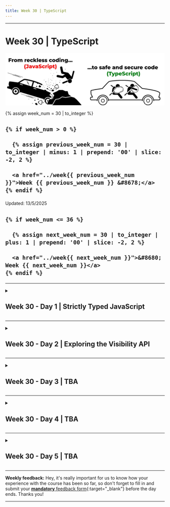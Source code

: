 ```yaml
---
title: Week 30 | TypeScript
---
```


<hr class="mb-0">

<h1 id="{{ Week 30-TypeScript | slugify }}">
  <span class="week-prefix">Week 30 |</span> TypeScript
</h1>

<img src="assets/TS01.jpg" />

<div class="week-controls">

  {% assign week_num = 30 | to_integer %}

  <h2 class="week-controls__previous_week">

    {% if week_num > 0 %}

      {% assign previous_week_num = 30 | to_integer | minus: 1 | prepend: '00' | slice: -2, 2 %}

      <a href="../week{{ previous_week_num }}">Week {{ previous_week_num }} &#8678;</a>
    {% endif %}

  </h2>

  <span>Updated: 13/5/2025</span>

  <h2 class="week-controls__next_week">

    {% if week_num <= 36 %}

      {% assign next_week_num = 30 | to_integer | plus: 1 | prepend: '00' | slice: -2, 2 %}

      <a href="../week{{ next_week_num }}">&#8680; Week {{ next_week_num }}</a>
    {% endif %}

  </h2>

</div>

---

<!-- Week 30 - Day 1 | Strictly Typed JavaScript -->
<details markdown="1">
  <summary>
    <h2>
      <span class="summary-day">Week 30 - Day 1</span> | Strictly Typed JavaScript</h2>
  </summary>

### Schedule

  - **Watch the lectures**
  - **Study the suggested material**
  - **Practice on the topics and share your questions**

### Study Plan

  Your instructor will share the video lectures with you. Here are the topics covered:

  - **Part 1:** Intro to TypeScript: High level overview
  - **Part 2:** Intro to TypeScript: Type Checking in JavaScript using JSDoc

  You can find the lecture code [here](){:target="_blank"}

  **Lecture Questions:**

  - *What options are available for contact forms?*  
    - (Especially ones that do not require a server and are free)  
    - Netlify + Contact form  
    - Just include your email (but make sure to obfuscate it to avoid spammers)  
      - Google: how to protect my email +static web site  
      - `<a href=”notme@mail.com”>Contact me</a>`  
        - JS: dynamically create the correct email address and append it to the `<a>`  
      - You can also open the visitors’ email client, containing your email address and a subject. [Google for that...](https://stackoverflow.com/questions/13231125/automatically-open-default-email-client-and-pre-populate-content){:target="_blank"}

  **References & Resources:**

  - **TypeScript**  
    - [TS is JS + Types + Cool features](https://serokell.io/files/0u/0ufu1q21.js-ts.jpg){:target="_blank"}  
    - [Official Website](https://www.typescriptlang.org/){:target="_blank"}  
    - [TypeScript Error Codes](https://typescript.tv/errors/){:target="_blank"}  
    - Enable TS check on plain JS  
      - 1) `// @ts-check` (comment/directive at the top of the file)  
      - 2) VSCode => Settings => Search for “implicitProjectConfig check js”  
        - Setting Code ID: `js/ts.implicitProjectConfig.checkJs`   
    - Disable TS check on next line: `// @ts-ignore`  
    - Checking in 3 levels:  
      - Enabling ts-check (semantic check) in JS  
      - Enabling ts-check + use [JSDoc](https://www.typescriptlang.org/docs/handbook/jsdoc-supported-types.html){:target="_blank"}  
  - [Emailjs](https://www.emailjs.com/){:target="_blank"}: Send Email Directly From Your Code. Free, no-server, 200 emails per-month limit

<!-- Summary -->

### Exercises

  - [**Explore JSDoc types**](https://www.typescriptlang.org/docs/handbook/jsdoc-supported-types.html){:target="_blank"} and use the [playground](https://www.typescriptlang.org/play/?filetype=js#code/PTAEAEBcGcFoGMAWBTeBrAUB4AqHFIBPAB2VAG9zQBDALlGkgCcBLAOwHMAaUAI3rYBXALa9kTUAF9JoHMAzwA9m0agAbtSYBOUAF4KNegBYATD36gARKctSsufFBJlKhhs3bc+AkWInTZeSUVSHVNAEYABj0DOisbc2MTKSA){:target="_blank"} to practice  
    - (Make sure that **Lang is set to JavaScript** in the TS Config)  
  - Code through: [Type safety in JavaScript with JSDoc and VSCode](https://github.com/in-tech-gration/type-safety-in-javascript){:target="_blank"}  
  - Read: [Type Safe JavaScript with JSDoc](https://medium.com/@trukrs/type-safe-javascript-with-jsdoc-7a2a63209b76){:target="_blank"}  
    - [https://www.stefanjudis.com/today-i-learned/vs-code-supports-jsdoc-powered-type-checking/](https://www.stefanjudis.com/today-i-learned/vs-code-supports-jsdoc-powered-type-checking/){:target="_blank"}  
  - **JSDoc Cheatsheet**: [https://devhints.io/jsdoc](https://devhints.io/jsdoc){:target="_blank"}  
  - **Enforce JSDoc Typing in one of your projects**  
  - **Research:** does `ts-check` run on inline `<script>` inside HTML?

  **IMPORTANT:** Make sure to complete all the tasks found in the **daily Progress Sheet** and update the sheet accordingly. Once you've updated the sheet, don't forget to `commit` and `push`. The progress draft sheet for this day is: **/user/week30/progress/progress.draft.w30.d01.csv**

  You should **NEVER** update the `draft` sheets directly, but rather work on a copy of them according to the instructions [found here](../week01/resources/PROGRESS-WORKFLOW.md).


<!-- Extra Resources -->

<!-- Sources and Attributions -->
  
</details>

<hr class="mt-1">

<!-- Week 30 - Day 2 | Exploring the Visibility API -->
<details markdown="1">
  <summary>
    <h2>
      <span class="summary-day">Week 30 - Day 2</span> | Exploring the Visibility API</h2>
  </summary>

### Schedule

  - **Study the suggested material**
  - **Practice on the topics and share your questions**

### Study Plan

  [Here's some code](){:target="_blank"} to study and practice today.

  - Tasks:
    - Read and understand what the code does
    - Test the code (press the play button and switch to another Tab to see how the app behaves differently)
    - Does this remind you of chat applications (like Slack) that provide some notification when the chat Tab is out of focus?
    - Learn more about the Visibility Web API
    - Enforce `ts-check` and apply as many `JSDoc` types as you can
    - Improve the code and add comments
    - Share your version and questions!
    - **Have fun and enjoy!** :smiley:

  - Some [amazing tips](https://twitter.com/wesbos/status/1790072655913050579){:target="_blank"} from Wes Bos for `<textarea>`'s. Completely mind-blowing CSS like `ex units`, `lh units` and more. Check it out!

<!-- Summary -->

<!-- Exercises -->

<!-- Extra Resources -->

<!-- Sources and Attributions -->
  
</details>

<hr class="mt-1">

<!-- Week 30 - Day 3 | TBA -->
<details markdown="1">
  <summary>
    <h2>
      <span class="summary-day">Week 30 - Day 3</span> | TBA</h2>
  </summary>

### Schedule

  - **Watch the lectures**
  - **Study the suggested material**
  - **Practice on the topics and share your questions**

### Study Plan

  Your instructor will share the video lectures with you. Here are the topics covered:

  - **Part 1:** 
  - **Part 2:**

  You can find the lecture code [here](){:target="_blank"}

  **Lecture Notes & Questions:**

  **References & Resources:**

<!-- Summary -->

<!-- Exercises -->

### Extra Resources

  ---



  _Photo by []()_


<!-- Sources and Attributions -->
  
</details>

<hr class="mt-1">

<!-- Week 30 - Day 4 | TBA -->
<details markdown="1">
  <summary>
    <h2>
      <span class="summary-day">Week 30 - Day 4</span> | TBA</h2>
  </summary>

### Schedule

  - **Study the suggested material**
  - **Practice on the topics and share your questions**

<!-- Study Plan -->

<!-- Summary -->

<!-- Exercises -->

<!-- Extra Resources -->

<!-- Sources and Attributions -->
  
</details>

<hr class="mt-1">

<!-- Week 30 - Day 5 | TBA -->
<details markdown="1">
  <summary>
    <h2>
      <span class="summary-day">Week 30 - Day 5</span> | TBA</h2>
  </summary>

### Schedule

  - **Watch the lectures**
  - **Study the suggested material**
  - **Practice on the topics and share your questions**

### Study Plan

  Your instructor will share the video lectures with you. Here are the topics covered:

  - **Part 1:** 
  - **Part 2:**

  You can find the lecture code [here](){:target="_blank"}

  **Lecture Notes & Questions:**

  **References & Resources:**

<!-- Summary -->

<!-- Exercises -->

### Extra Resources

  ---



  _Photo by []()_


<!-- Sources and Attributions -->
  
</details>


<hr class="mt-1">

**Weekly feedback:** Hey, it's really important for us to know how your experience with the course has been so far, so don't forget to fill in and submit your [**mandatory** feedback form](https://forms.gle/S6Zg3bbS2uuwsSZF9){:target="_blank"} before the day ends. Thanks you!



---

<!-- COMMENTS: -->
<script src="https://utteranc.es/client.js"
  repo="in-tech-gration/WDX-180"
  issue-term="pathname"
  theme="github-dark"
  crossorigin="anonymous"
  async>
</script>